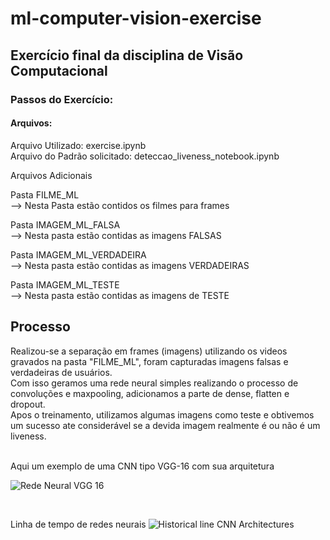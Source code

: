 # ml-computer-vision-exercise
 
## Exercício final da disciplina de Visão Computacional

### Passos do Exercício:

#### Arquivos:

Arquivo Utilizado: exercise.ipynb<br>
Arquivo do Padrão solicitado: deteccao_liveness_notebook.ipynb


Arquivos Adicionais<br>

Pasta FILME_ML<br>
--> Nesta Pasta estão contidos os filmes para frames<br>

Pasta IMAGEM_ML_FALSA<br>
--> Nesta pasta estão contidas as imagens FALSAS<br>

Pasta IMAGEM_ML_VERDADEIRA<br>
--> Nesta pasta estão contidas as imagens VERDADEIRAS

Pasta IMAGEM_ML_TESTE<br>
--> Nesta pasta estão contidas as imagens de TESTE


## Processo

Realizou-se a separação em frames (imagens) utilizando os videos gravados na pasta "FILME_ML", foram capturadas imagens falsas e verdadeiras de usuários.<br>
Com isso geramos uma rede neural simples realizando o processo de convoluções e maxpooling, adicionamos a parte de dense, flatten e dropout.<br>
Apos o treinamento, utilizamos algumas imagens como teste e obtivemos um sucesso ate considerável se a devida imagem realmente é ou não é um liveness.

<BR>
Aqui um exemplo de uma CNN tipo VGG-16 com sua arquitetura

![Rede Neural VGG 16](https://miro.medium.com/v2/resize:fit:720/format:webp/1*UeAhoKM0kJfCPA03wt5H0A.png)

<BR>

Linha de tempo de redes neurais
![Historical line CNN Architectures](https://www.aismartz.com/blog/wp-content/uploads/2019/10/CNN-Architecture-over-a-timeline.jpg)
